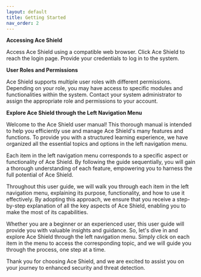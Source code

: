 ```yaml
---
layout: default
title: Getting Started
nav_order: 2
---
```

**Accessing Ace Shield** 

Access Ace Shield using a compatible web browser. Click Ace Shield to reach the login page. Provide your credentials to log in to the system. 

**User Roles and Permissions**

Ace Shield supports multiple user roles with different permissions. Depending on your role, you may have access to specific modules and functionalities within the system. Contact your system administrator to assign the appropriate role and permissions to your account. 

**Explore Ace Shield through the Left Navigation Menu**

Welcome to the Ace Shield user manual! This thorough manual is intended to help you efficiently use and manage Ace Shield's many features and functions. To provide you with a structured learning experience, we have organized all the essential topics and options in the left navigation menu. 

Each item in the left navigation menu corresponds to a specific aspect or functionality of Ace Shield. By following the guide sequentially, you will gain a thorough understanding of each feature, empowering you to harness the full potential of Ace Shield. 

Throughout this user guide, we will walk you through each item in the left navigation menu, explaining its purpose, functionality, and how to use it effectively. By adopting this approach, we ensure that you receive a step-by-step explanation of all the key aspects of Ace Shield, enabling you to make the most of its capabilities. 

Whether you are a beginner or an experienced user, this user guide will provide you with valuable insights and guidance. So, let's dive in and explore Ace Shield through the left navigation menu. Simply click on each item in the menu to access the corresponding topic, and we will guide you through the process, one step at a time. 

Thank you for choosing Ace Shield, and we are excited to assist you on your journey to enhanced security and threat detection. 
